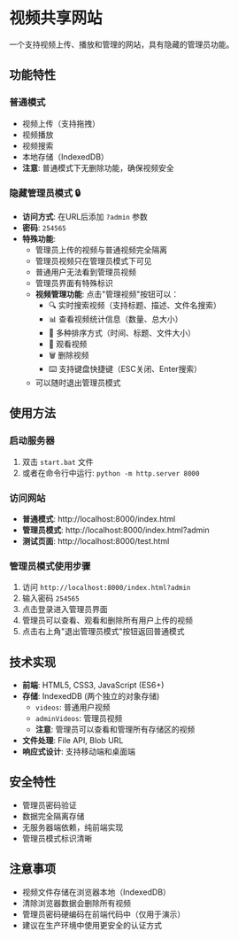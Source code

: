 # 视频共享网站

一个支持视频上传、播放和管理的网站，具有隐藏的管理员功能。

## 功能特性

### 普通模式
- 视频上传（支持拖拽）
- 视频播放
- 视频搜索
- 本地存储（IndexedDB）
- **注意**: 普通模式下无删除功能，确保视频安全

### 隐藏管理员模式 🔒
- **访问方式**: 在URL后添加 `?admin` 参数
- **密码**: `254565`
- **特殊功能**:
  - 管理员上传的视频与普通视频完全隔离
  - 管理员视频只在管理员模式下可见
  - 普通用户无法看到管理员视频
  - 管理员界面有特殊标识
  - **视频管理功能**: 点击"管理视频"按钮可以：
    - 🔍 实时搜索视频（支持标题、描述、文件名搜索）
    - 📊 查看视频统计信息（数量、总大小）
    - 🔄 多种排序方式（时间、标题、文件大小）
    - 👀 观看视频
    - 🗑️ 删除视频
    - ⌨️ 支持键盘快捷键（ESC关闭、Enter搜索）
  - 可以随时退出管理员模式

## 使用方法

### 启动服务器
1. 双击 `start.bat` 文件
2. 或者在命令行中运行: `python -m http.server 8000`

### 访问网站
- **普通模式**: http://localhost:8000/index.html
- **管理员模式**: http://localhost:8000/index.html?admin
- **测试页面**: http://localhost:8000/test.html

### 管理员模式使用步骤
1. 访问 `http://localhost:8000/index.html?admin`
2. 输入密码 `254565`
3. 点击登录进入管理员界面
4. 管理员可以查看、观看和删除所有用户上传的视频
5. 点击右上角"退出管理员模式"按钮返回普通模式

## 技术实现

- **前端**: HTML5, CSS3, JavaScript (ES6+)
- **存储**: IndexedDB (两个独立的对象存储)
  - `videos`: 普通用户视频
  - `adminVideos`: 管理员视频
  - **注意**: 管理员可以查看和管理所有存储区的视频
- **文件处理**: File API, Blob URL
- **响应式设计**: 支持移动端和桌面端

## 安全特性

- 管理员密码验证
- 数据完全隔离存储
- 无服务器端依赖，纯前端实现
- 管理员模式标识清晰

## 注意事项

- 视频文件存储在浏览器本地（IndexedDB）
- 清除浏览器数据会删除所有视频
- 管理员密码硬编码在前端代码中（仅用于演示）
- 建议在生产环境中使用更安全的认证方式